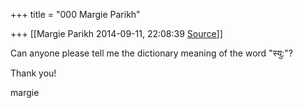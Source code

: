 +++
title = "000 Margie Parikh"

+++
[[Margie Parikh	2014-09-11, 22:08:39 [Source](https://groups.google.com/g/samskrita/c/dvhwtiBGHNk)]]



Can anyone please tell me the dictionary meaning of the word "स्यु:"?

Thank you!

margie

